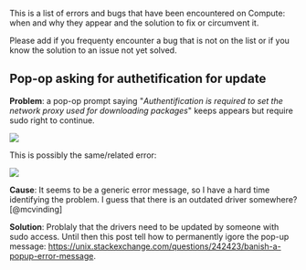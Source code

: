 This is a list of errors and bugs that have been encountered on Compute: when and why they appear and the solution to fix or circumvent it.

Please add if you frequenty encounter a bug that is not on the list or if you know the solution to an issue not yet solved.

## Pop-op asking for authetification for update
**Problem**: a pop-op prompt saying "*Authentification is required to set the network proxy used for downloading packages*" keeps appears but require sudo right to continue.

![](https://github.com/natmegsweden/NatMEG_Wiki/blob/main/wiki_images/Fig_4-1.png)

This is possibly the same/related error:

![](https://github.com/natmegsweden/NatMEG_Wiki/blob/main/wiki_images/Fig_5-1.png)

**Cause**: It seems to be a generic error message, so I have a hard time identifying the problem. I guess that there is an outdated driver somewhere? [@mcvinding]

**Solution**: Problaly that the drivers need to be updated by someone with sudo access. Until then this post tell how to permanently igore the pop-up message: https://unix.stackexchange.com/questions/242423/banish-a-popup-error-message.

